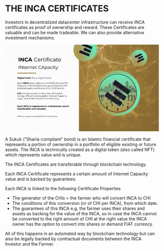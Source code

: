 # THE INCA CERTIFICATES

Investors in decentralized datacenter infrastructure can receive INCA certificates as proof of ownership and reward. These Certificates are valuable and can be made tradeable. We can also provide alternative investment mechanisms.

![image alt text](img/inca_certificate.png)

A Sukuk ("Sharia-compliant" bond) is an Islamic financial certificate that represents a portion of ownership in a portfolio of eligible existing or future assets. The INCA is technically created as a digital token (also called NFT) which represents value and is unique.

The INCA Certificates are transferable through blockchain technology.

Each INCA Certificate represents a certain amount of Internet Capacity value and is backed by guarantees.

Each INCA is linked to the following Certificate Properties

* The generator of the CHIs = the farmer who will convert INCA to CHI
* The conditions of this conversion (nr of CHI per INCA), from which date.
* The guarantees of this INCA e.g. the farmer uses their shares and assets as backing for the value of the INCA, so in case the INCA cannot be converted to the right amount of CHI at the right value the INCA owner has the option to convert into shares or demand FIAT currency.

All of this happens in an automated way by blockchain technology but can also be legally backed by contractual documents between the INCA Investor and the Farmer.
